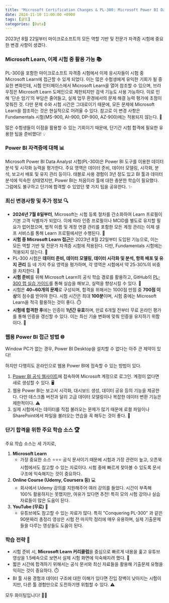 ```yaml
---
title: "Microsoft Certification Changes & PL-300: Microsoft Power BI Data Analyst Tips 💡"
date: 2024-11-10 11:00:00 +0900
tags: [글또]
categories: [Data]
---
```


2023년 8월 22일부터 마이크로소프트의 모든 역할 기반 및 전문가 자격증 시험에 중요한 변경 사항이 생겼다.

### Microsoft Learn, 이제 시험 중 활용 가능 📚

PL-300을 포함한 마이크로소프트 자격증 시험에서 이제 응시자들이 시험 중 Microsoft Learn에 접근할 수 있게 되었다. 이는 많은 수험생에게 유익한 기회가 될 중요한 변화인데, 시험 인터페이스에서 Microsoft Learn을 열어 참조할 수 있으며, 브라우징은 Microsoft Learn 도메인으로 제한되지만 검색 기능도 사용 가능하다. 이로 인해 '단순 암기'의 부담은 줄어들고, 실제 업무 환경에서의 문제 해결 능력 평가에 초점이 맞춰진 것. 다만 문제 수와 시험 시간은 그대로이기 때문에, 모든 문제에 Microsoft Learn을 참조하는 것은 현실적으로 어려울 수 있다. 참고로 이 변경 사항은 Fundamentals 시험(MS-900, AI-900, DP-900, AZ-900)에는 적용되지 않는다. 🚫

많은 수험생들이 이점을 활용할 수 있는 기회이기 때문에, 단기간 시험 합격에 필요한 유용한 팁을 준비했다! 💡
 
### Power BI 자격증에 대해 📊

Microsoft Power BI Data Analyst 시험(PL-300)은 Power BI 도구를 이용한 데이터 분석 및 시각화 능력을 평가한다. 주요 영역은 데이터 준비, 데이터 모델링, 시각화, 분석, 보고서 배포 및 유지 관리 등이다. 태블로 사용 경험이 3년 정도 있고 BI 툴과 데이터 분석에 익숙한 상태였지만, Power BI는 처음이라 툴에 대한 충분한 학습이 필요했다. 그럼에도 불구하고 단기에 합격할 수 있었던 몇 가지 팁을 공유한다. ✨

### 최신 변경사항 및 추가 정보 🔍

- **2024년 7월 8일부터**, Microsoft는 시험 등록 절차를 간소화하여 Learn 프로필이 기본 고객 식별자가 되었다. 이에 따라 인증 프로필이나 MCID를 별도로 유지할 필요가 없어졌으며, 법적 이름 및 계정 연결 관리를 포함한 모든 계정 관리는 이제 셀프 서비스를 통해 Learn 프로필에서만 수행된다. 🔄
- **시험 중 Microsoft Learn 접근**은 2023년 8월 22일부터 도입된 기능으로, 이는 모든 역할 기반 및 전문가 자격증 시험에 적용된다. 다만, Fundamentals 시험에는 적용되지 않는다. 📘
- PL-300 시험은 **데이터 준비, 데이터 모델링, 데이터 시각화 및 분석, 항목 배포 및 유지 관리** 등 네 가지 주요 영역을 평가하며, 각 영역은 시험에서 약 25-30%의 비중을 차지한다. 🧩
- **시험 준비**를 위해 Microsoft Learn의 공식 학습 경로를 활용하고, GitHub의 [PL-300 랩 실습 가이드](https://microsoftlearningkorea.github.io/PL-300-Microsoft-Power-BI-Data-Analyst.ko-kr/intro.html)를 통해 실습을 해보고, 실력을 향상시킬 수 있다. 💪
- 시험은 **40~60개의 문제**로 구성되며, 합격을 위해서는 1000점 만점 중 **700점 이상**의 점수를 받아야 한다. 시험 시간은 최대 **100분**이며, 시험 중에는 Microsoft Learn을 적극 활용하는 것이 좋다. ⏱️
- **시험에 합격한 후**에는 인증이 **1년간 유효**하며, 만료 6개월 전부터 무료 온라인 평가를 통해 인증을 갱신할 수 있다. 이는 최신 기술 변화에 맞춰 인증을 유지하기 위함이다. 🔄

### 웹용 Power BI 접근 방법 🌐

Window PC가 없는 경우, Power BI Desktop을 설치할 수 없다는 아주 큰 제약이 있다!

하지만 다행히도 온라인으로 웹용 Power BI에 접속할 수 있는 방법이 있다. 

1. [Power BI 공식 웹사이트](https://powerbi.microsoft.com/)에 접속하여 Microsoft 계정으로 로그인. 계정이 없다면 새로 생성할 수 있다. 🖥️
2. 웹용 Power BI는 보고서 시각화, 대시보드 생성, 데이터 공유 등의 기능을 제공한다. 다만 데스크톱 버전과 달리 고급 데이터 모델링이나 복잡한 데이터 변환 기능은 제한적이다. ⚠️
3. 실제 시험에서는 데이터를 직접 불러오는 문제가 많기 때문에 로컬 파일이나 SharePoint에서 파일을 불러오는 연습을 꼭 해두는 것이 좋다. 📂

### 단기 합격을 위한 주요 학습 소스 🏆

주요 학습 소스는 세 가지로,

1. **Microsoft Learn** 
    - 가장 중요한 소스 ⭐️⭐️⭐️ 공식 문서이기 때문에 시험과 가장 관련이 높고, 오픈북 시험에서도 참고할 수 있는 자료이다. 시험 중에 빠르게 찾아볼 수 있도록 문서 구조에 익숙해지는 것이 중요하다.
2. **Online Course (Udemy, Coursera 등)** 💻
    - 회사에서 Udemy 강의를 지원해주어 여러 강의를 들었다. 시간이 부족해 100% 활용하지는 못했지만, 여유가 있다면 추천! 특히 모의 시험 강의나 실습 자료들이 많은 도움이 된다.
3. **YouTube (무료)** 🎥
    - 유튜브에도 참고할 수 있는 자료가 많다. 특히 "Conquering PL-300" 과 같은 90분짜리 총정리 영상은 시험 전 마지막 정리에 매우 유용하며, 실제 기출문제들을 다루는 영상들도 도움이 된다.

### 학습 전략 📝

- 시험 준비 시, **Microsoft Learn 커리큘럼**을 중심으로 빠르게 내용을 훑고 유튜브 영상을 1.5배속으로 보면서 실제 시험 화면에 익숙해지려 했다. 🔄
- 짧은 시간에 합격하기 위해서는 공식 문서와 최신 자료들을 활용해 기출문제 유형을 익히는 것이 중요하다. ⏱️
- BI 툴 사용 경험과 데이터 구조에 대한 이해가 있다면 진입 장벽이 낮아지는 시험이지만, 다른 툴 경험만으로 도전하기엔 위험할 수 있다. ⚠️


모두 화이팅입니다! 💪🔥
